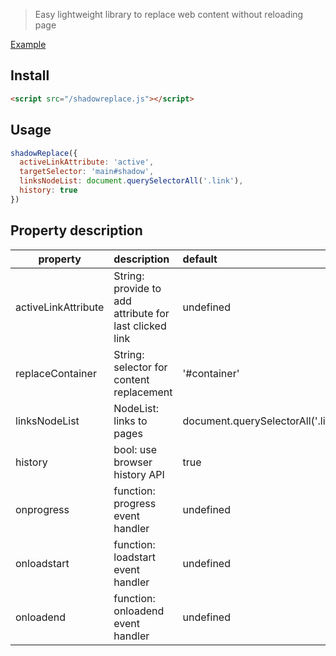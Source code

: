 > Easy lightweight library to replace web content without reloading page

[Example](https://an3park.github.io/shadowreplace)

## Install

```html
<script src="/shadowreplace.js"></script>
```

## Usage

```js
shadowReplace({
  activeLinkAttribute: 'active',
  targetSelector: 'main#shadow',
  linksNodeList: document.querySelectorAll('.link'),
  history: true
})
```

## Property description

| property            | description                                            | default                            |
| ------------------- | :----------------------------------------------------- | :--------------------------------- |
| activeLinkAttribute | String: provide to add attribute for last clicked link | undefined                          |
| replaceContainer    | String: selector for content replacement               | '#container'                       |
| linksNodeList       | NodeList: links to pages                               | document.querySelectorAll('.link') |
| history             | bool: use browser history API                          | true                               |
| onprogress          | function: progress event handler                       | undefined                          |
| onloadstart         | function: loadstart event handler                      | undefined                          |
| onloadend           | function: onloadend event handler                      | undefined                          |
